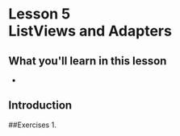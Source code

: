 # Lesson 5<br/>ListViews and Adapters

## What you'll learn in this lesson
* 

## Introduction

##Exercises
1. 